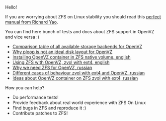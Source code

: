 Hello!

If you are worrying about ZFS on Linux stability you should read this [perfect manual from Richard Yao](https://clusterhq.com/blog/state-zfs-on-linux/).

You can find here bunch of tests and docs about ZFS support in OpenVZ and vice versa :)

* [Comparison table of all available storage backends for OpenVZ](openvz_storage_backends.md)
* [Why ploop is not an ideal disk layout for OpenVZ](ploop_issues.md)
* [Installing OpenVZ container in ZFS native volume, english](OpenVZ_containers_on_zfs_filesystem.md)
* [Using ZFS with OpenVZ, zvol with ext4, english](http://www.stableit.ru/2014/07/using-zfs-with-openvz-openvzfs.html)
* [Why we need ZFS for OpenVZ, russian](why_russian.md)
* [Different cases of behaviour zvol with ext4 and OpenVZ, russian](zvol_ext4_cases.pdf)
* [Ideas about OpenVZ container on ZFS zvol with ext4, russian](openvz_and_zfs_zvol_ext4.pdf)


How you can help?
* Do performance tests!
* Provide feedback about real world experience with ZFS On Linux
* Find bugs in ZFS and reproduce it :)
* Contribute patches to ZFS! 
